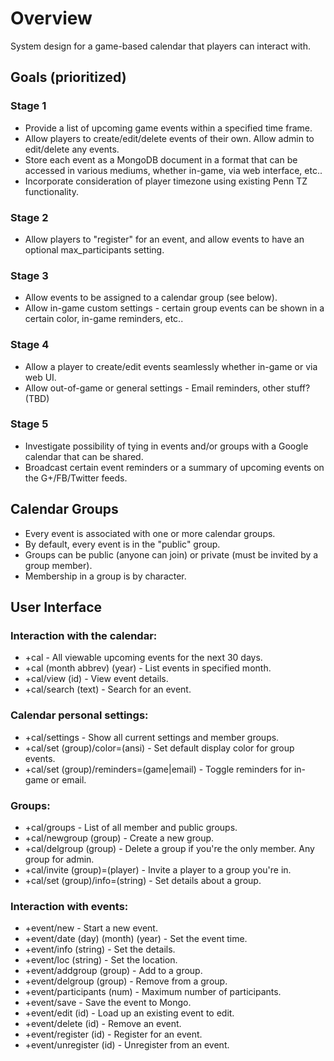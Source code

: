 # Overview

System design for a game-based calendar that players can interact with.

## Goals (prioritized)

### Stage 1
* Provide a list of upcoming game events within a specified time frame.
* Allow players to create/edit/delete events of their own.  Allow admin to edit/delete any events.
* Store each event as a MongoDB document in a format that can be accessed in various mediums, whether in-game, via web interface, etc..
* Incorporate consideration of player timezone using existing Penn TZ functionality.

### Stage 2
* Allow players to "register" for an event, and allow events to have an optional max_participants setting.

### Stage 3
* Allow events to be assigned to a calendar group (see below).
* Allow in-game custom settings - certain group events can be shown in a certain color, in-game reminders, etc..

### Stage 4
* Allow a player to create/edit events seamlessly whether in-game or via web UI.
* Allow out-of-game or general settings - Email reminders, other stuff? (TBD)

### Stage 5
* Investigate possibility of tying in events and/or groups with a Google calendar that can be shared.
* Broadcast certain event reminders or a summary of upcoming events on the G+/FB/Twitter feeds.

## Calendar Groups

* Every event is associated with one or more calendar groups.
* By default, every event is in the "public" group.
* Groups can be public (anyone can join) or private (must be invited by a group member).
* Membership in a group is by character.

## User Interface

### Interaction with the calendar:
* +cal - All viewable upcoming events for the next 30 days.
* +cal (month abbrev) (year) - List events in specified month.
* +cal/view (id) - View event details.
* +cal/search (text) - Search for an event.

### Calendar personal settings:
* +cal/settings - Show all current settings and member groups.
* +cal/set (group)/color=(ansi) - Set default display color for group events.
* +cal/set (group)/reminders=(game|email) - Toggle reminders for in-game or email.

### Groups:
* +cal/groups - List of all member and public groups.
* +cal/newgroup (group) - Create a new group.
* +cal/delgroup (group) - Delete a group if you're the only member.  Any group for admin.
* +cal/invite (group)=(player) - Invite a player to a group you're in.
* +cal/set (group)/info=(string) - Set details about a group.

### Interaction with events:
* +event/new - Start a new event.
* +event/date (day) (month) (year) - Set the event time.
* +event/info (string) - Set the details.
* +event/loc (string) - Set the location.
* +event/addgroup (group) - Add to a group.
* +event/delgroup (group) - Remove from a group.
* +event/participants (num) - Maximum number of participants.
* +event/save - Save the event to Mongo.
* +event/edit (id) - Load up an existing event to edit.
* +event/delete (id) - Remove an event.
* +event/register (id) - Register for an event.
* +event/unregister (id) - Unregister from an event.

